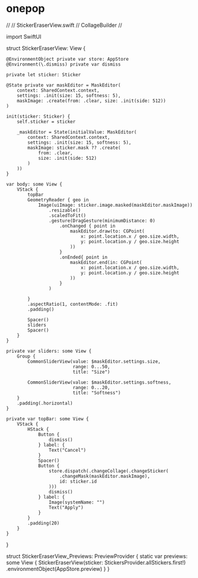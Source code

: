 # onepop
//
//  StickerEraserView.swift
//  CollageBuilder
//

import SwiftUI

struct StickerEraserView: View {
    
    @EnvironmentObject private var store: AppStore
    @Environment(\.dismiss) private var dismiss
    
    private let sticker: Sticker
    
    @State private var maskEditor = MaskEditor(
        context: SharedContext.context,
        settings: .init(size: 15, softness: 5),
        maskImage: .create(from: .clear, size: .init(side: 512))
    )
    
    init(sticker: Sticker) {
        self.sticker = sticker
        
        _maskEditor = State(initialValue: MaskEditor(
            context: SharedContext.context,
            settings: .init(size: 15, softness: 5),
            maskImage: sticker.mask ?? .create(
                from: .clear,
                size: .init(side: 512)
            )
        ))
    }
    
    var body: some View {
        VStack {
            topBar
            GeometryReader { geo in
                Image(uiImage: sticker.image.masked(maskEditor.maskImage))
                    .resizable()
                    .scaledToFit()
                    .gesture(DragGesture(minimumDistance: 0)
                        .onChanged { point in
                            maskEditor.draw(to: CGPoint(
                                x: point.location.x / geo.size.width,
                                y: point.location.y / geo.size.height
                            ))
                        }
                        .onEnded{ point in
                            maskEditor.end(in: CGPoint(
                                x: point.location.x / geo.size.width,
                                y: point.location.y / geo.size.height
                            ))
                        }
                    )
                
            }
            .aspectRatio(1, contentMode: .fit)
            .padding()
            
            Spacer()
            sliders
            Spacer()
        }
    }
    
    private var sliders: some View {
        Group {
            CommonSliderView(value: $maskEditor.settings.size,
                             range: 0...50,
                             title: "Size")
            
            CommonSliderView(value: $maskEditor.settings.softness,
                             range: 0...20,
                             title: "Softness")
        }
        .padding(.horizontal)
    }
    
    private var topBar: some View {
        VStack {
            HStack {
                Button {
                    dismiss()
                } label: {
                    Text("Cancel")
                }
                Spacer()
                Button {
                    store.dispatch(.changeCollage(.changeSticker(
                        .changeMask(maskEditor.maskImage),
                        id: sticker.id
                    )))
                    dismiss()
                } label: {
                    Image(systemName: "")
                    Text("Apply")
                }
            }
            .padding(20)
        }
    }
    
}

struct StickerEraserView_Previews: PreviewProvider {
    static var previews: some View {
        StickerEraserView(sticker: StickersProvider.allStickers.first!)
            .environmentObject(AppStore.preview)
    }
}

